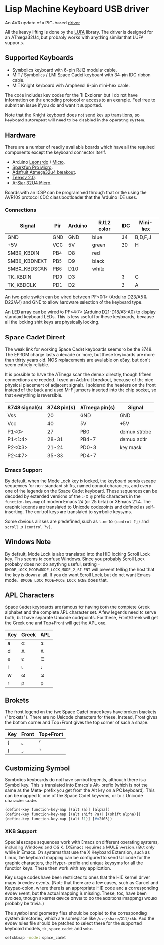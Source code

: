 # Lisp Machine Keyboard USB driver #

An AVR update of a PIC-based [driver](https://github.com/MMcM/lmkbd).

All the heavy lifting is done by the
[LUFA](http://www.fourwalledcubicle.com/LUFA.php) library. The driver is designed for
an ATmega32U4, but probably works with anything similar that LUFA supports.

## Supported Keyboards ##

* Symbolics keyboard with 6-pin RJ12 modular cable.
* MIT / Symbolics / LMI Space Cadet keyboard with 34-pin IDC ribbon cable.
* MIT Knight keyboard with Amphenol 9-pin mini-hex cable.

The code includes key codes for the TI Explorer, but I do not have information on the
encoding protocol or access to an example. Feel free to submit an issue if you do and
want it supported.

Note that the Knight keyboard does not send key up transitions, so
keyboard autorepeat will need to be disabled in the operating system.

## Hardware ##

There are a number of readily available boards which have all the required components
except the keyboard connector itself.

* Arduino [Leonardo](http://arduino.cc/en/Main/arduinoBoardLeonardo) / [Micro](http://arduino.cc/en/Main/arduinoBoardMicro).
* [Sparkfun Pro Micro](https://www.sparkfun.com/products/12640).
* [Adafruit Atmega32u4 breakout](http://www.ladyada.net/products/atmega32u4breakout/).
* [Teensy 2.0](https://www.pjrc.com/teensy/index.html).
* [A-Star 32U4 Micro](http://www.pololu.com/product/3101).

Boards with an ICSP can be programmed through that or the using the AVR109 protocol
CDC class bootloader that the Arduino IDE uses.

### Connections ###

| Signal       | Pin | Arduino | RJ12 color | IDC | Mini-hex |
|--------------|-----|---------|------------|-----|----------|
| GND          | GND | GND     | blue       |  34 | B,D,F,J  |
| +5V          | VCC | 5V      | green      |  20 | H        |
| SMBX_KBDIN   | PB4 | D8      | red        |     |          |
| SMBX_KBDNEXT | PB5 | D9      | black      |     |          |
| SMBX_KBDSCAN | PB6 | D10     | white      |     |          |
| TK_KBDIN     | PD0 | D3      |            |   3 | C        |
| TK_KBDCLK    | PD1 | D2      |            |   2 | A        |

An two-pole switch can be wired between PF&lt;0:1&gt; (Arduino D23/A5 &amp;
D22/A4) and GND to allow hardware selection of the keyboard type.

An LED array can be wired to PF&lt;4:7&gt; (Arduino D21-D18/A3-A0) to
display standard keyboard LEDs. This is less useful for these
keyboards, because all the locking shift keys are physically locking.

## Space Cadet Direct ##

The weak link for working Space Cadet keyboards seems to be the 8748. The
EPROM charge lasts a decade or more, but these keyboards are more than
thirty years old. NOS replacements are available on eBay, but don't seem
entirely reliable.

It is possible to have the ATmega scan the demux directly, though fifteen
connections are needed. I used an Adafruit breakout, because of the nice
physical placement of adjacent signals. I soldered the headers on the front
instead of the back and used M-F jumpers inserted into the chip socket, so
that everything is reversible.

| 8748 signal(s) | 8748 pin(s) | ATmega pin(s) | Signal       |
|----------------|-------------|---------------|--------------|
| Vss            | 20          | GND           | GND          |
| Vcc            | 40          | 5V            | +5V          |
| P1&lt;0&gt;    | 27          | PB0           | demux strobe |
| P1&lt;1:4&gt;  | 28-31       | PB4-7         | demux addr   |
| P2&lt;0:3&gt;  | 21-24       | PD0-3         | key mask     |
| P2&lt;4:7&gt;  | 35-38       | PD4-7         |              |

### Emacs Support ###

By default, when the Mode Lock key is locked, the keyboard sends
escape sequences for non-standard shifts, named control characters,
and every one of the legends on the Space Cadet keyboard. These
sequences can be decoded by extended versions of the `c-X @` prefix
characters in the `function-key-map` of modern Emacs 24 (or 25 beta)
or XEmacs 21.4. The graphic legends are translated to Unicode
codepoints and defined as self-inserting. The control keys are
translated to symbolic keysyms.

Some obvious aliases are predefined, such as `line` to `(control ?j)`
and `scroll` to `(control ?v)`.

## Windows Note ##

By default, Mode Lock is also translated into the HID locking Scroll
Lock key.  This seems to confuse Windows. Since you probably Scroll
Lock probably does not do anything useful, setting
`-DMODE_LOCK_MODE=MODE_LOCK_MODE_2_SILENT` will prevent telling the
host that the key is down at all. If you do want Scroll Lock, but do
not want Emacs mode, `-DMODE_LOCK_MODE=MODE_LOCK_NONE` does that.

## APL Characters ##

Space Cadet keyboards are famous for having both the complete Greek
alphabet and the complete APL character set. A few legends need to
serve both, but have separate Unicode codepoints. For these,
Front/Greek will get the Greek one and Top+Front will get the APL one.

| Key | Greek    | APL      |
|-----|----------|----------|
| a   | &#x03B1; | &#x237A; |
| d   | &#x2206; | &#x2206; |
| e   | &#x03B5; | &#x2208; |
| i   | &#x03B9; | &#x2373; |
| w   | &#x03C9; | &#x2375; |
| r   | &#x03C1; | &#x2374; |

## Brokets ##

The front legend on the two Space Cadet brace keys have broken
brackets ("brokets").  There are no Unicode characters for
these. Instead, Front gives the bottom corner and Top+Front gives the
top corner of such a shape.

| Key | Front    | Top+Front |
|-----|----------|-----------|
| {   | &#x231E; | &#x231C;  |
| }   | &#x231F; | &#x231D;  |

## Customizing Symbol ##

Symbolics keyboards do not have symbol legends, although there is a
Symbol key. This is translated into Emacs's Alt- prefix (which is not
the same as the Meta- prefix you get from the Alt key on a PC
keyboard). This can be mapped to one of the Space Cadet keysyms, or to
a Unicode character code.

```el
(define-key function-key-map [(alt ?a)] [alpha])
(define-key function-key-map [(alt shift ?a)] [(shift alpha)])
(define-key function-key-map [(alt ?1)] [#x2603])
```

### XKB Support ###

Special escape sequences work with Emacs on different operating
systems, including Windows and OS X. (XEmacs requires a MULE version.)
But only while in Emacs. On systems that use the X Keyboard Extension,
such as Linux, the keyboard mapping can be configured to send Unicode
for the graphic characters, the Hyper- prefix and unique keysyms for
all the function keys. These then work with any application.

Key usage codes have been restricted to ones that the HID kernel
driver maps to evdev events. (Note that there are a few cases, such as
Cancel and Keypad-colon, where there is an appropriate HID code and a
corresponding evdev event, but the actual mapping is missing. These,
too, have been avoided, though a kernel device driver to do the
additional mappings would probably be trivial.)

The symbol and geometry files should be copied to the corresponding
system directories, which are someplace like `/usr/share/X11/xkb`. And
the evdev rules file should be patched to select these for the
supported keyboard models, `tk`, `space_cadet` and `smbx`.

```bash
setxkbmap -model space_cadet
```
